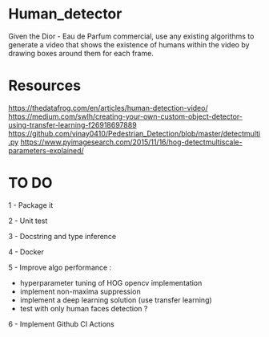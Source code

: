 # Human_detector
Given the Dior - Eau de Parfum commercial, use any existing algorithms to generate a video that shows the existence of humans within the video by drawing boxes around them for each frame.

# Resources
https://thedatafrog.com/en/articles/human-detection-video/
https://medium.com/swlh/creating-your-own-custom-object-detector-using-transfer-learning-f26918697889
https://github.com/vinay0410/Pedestrian_Detection/blob/master/detectmulti.py
https://www.pyimagesearch.com/2015/11/16/hog-detectmultiscale-parameters-explained/

# TO DO
1 - Package it

2 - Unit test

3 - Docstring and type inference

4 - Docker 

5 - Improve algo performance :
  - hyperparameter tuning of HOG opencv implementation
  - implement non-maxima suppression
  - implement a deep learning solution (use transfer learning)
  - test with only human faces detection ?

6 - Implement Github CI Actions